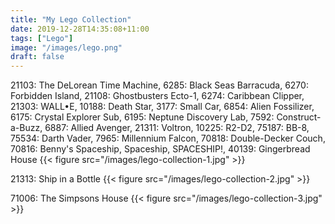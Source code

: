 ```yaml
---
title: "My Lego Collection"
date: 2019-12-28T14:35:08+11:00
tags: ["Lego"]
image: "/images/lego.png"
draft: false
---
```


21103: The DeLorean Time Machine, 6285: Black Seas Barracuda, 6270: Forbidden Island, 21108: Ghostbusters Ecto-1, 6274: Caribbean Clipper, 21303: WALL•E, 10188: Death Star, 3177: Small Car, 6854: Alien Fossilizer, 6175: Crystal Explorer Sub, 6195: Neptune Discovery Lab, 7592: Construct-a-Buzz, 6887: Allied Avenger, 21311: Voltron, 10225: R2-D2, 75187: BB-8, 75534: Darth Vader, 7965: Millennium Falcon, 70818: Double-Decker Couch, 70816: Benny's Spaceship, Spaceship, SPACESHIP!, 40139: Gingerbread House
{{< figure src="/images/lego-collection-1.jpg" >}}

21313: Ship in a Bottle
{{< figure src="/images/lego-collection-2.jpg" >}}

71006: The Simpsons House
{{< figure src="/images/lego-collection-3.jpg" >}}
